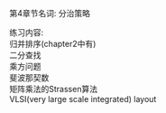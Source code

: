 第4章节名词: 分治策略

练习内容:  
归并排序(chapter2中有)  
二分查找  
乘方问题  
斐波那契数  
矩阵乘法的Strassen算法  
VLSI(very large scale integrated) layout  